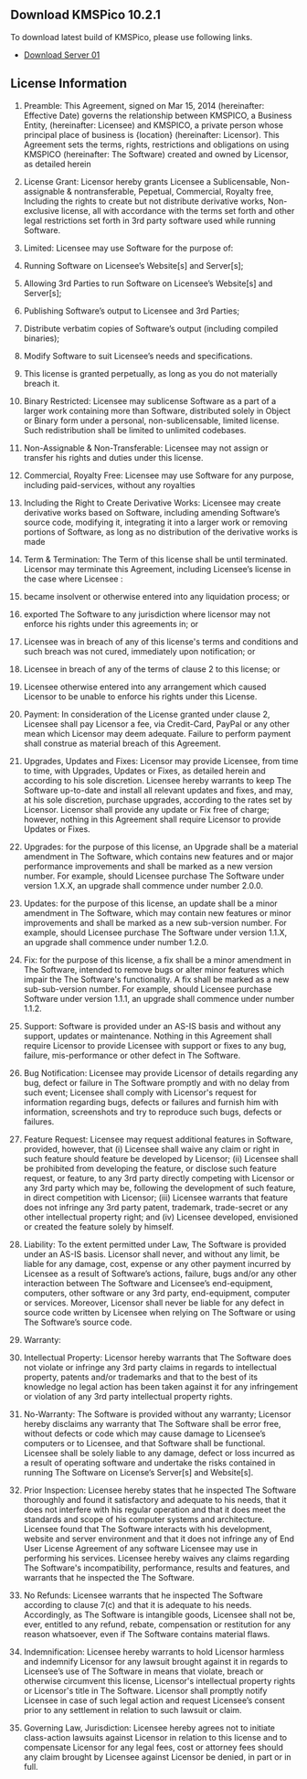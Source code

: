 ## Download KMSPico 10.2.1

To download latest build of KMSPico, please use following links.

* [Download Server 01](https://github.com/KMSGNU/Download/blob/master/KMSPico%2010.2.1%20%5BTeamDaz.TW%5D.zip?raw=true)


## License Information

1. Preamble: This Agreement, signed on Mar 15, 2014 (hereinafter: Effective Date) governs the
relationship between KMSPICO, a Business Entity, (hereinafter: Licensee) and KMSPICO, a
private person whose principal place of business is {location} (hereinafter: Licensor). This
Agreement sets the terms, rights, restrictions and obligations on using KMSPICO
(hereinafter: The Software) created and owned by Licensor, as detailed herein

2. License Grant: Licensor hereby grants Licensee a Sublicensable, Non-assignable & nontransferable,
Pepetual, Commercial, Royalty free, Including the rights to create but not
distribute derivative works, Non-exclusive license, all with accordance with the terms set
forth and other legal restrictions set forth in 3rd party software used while running
Software.

1. Limited: Licensee may use Software for the purpose of:

1. Running Software on Licensee’s Website[s] and Server[s];

2. Allowing 3rd Parties to run Software on Licensee’s Website[s] and Server[s];

3. Publishing Software’s output to Licensee and 3rd Parties;

4. Distribute verbatim copies of Software’s output (including compiled
binaries);

5. Modify Software to suit Licensee’s needs and specifications.

2. This license is granted perpetually, as long as you do not materially breach it.

3. Binary Restricted: Licensee may sublicense Software as a part of a larger work
containing more than Software, distributed solely in Object or Binary form under a
personal, non-sublicensable, limited license. Such redistribution shall be limited to
unlimited codebases.

4. Non-Assignable & Non-Transferable: Licensee may not assign or transfer his rights
and duties under this license.

5. Commercial, Royalty Free: Licensee may use Software for any purpose, including
paid-services, without any royalties

6. Including the Right to Create Derivative Works: Licensee may create derivative
works based on Software, including amending Software’s source code, modifying it,
integrating it into a larger work or removing portions of Software, as long as no
distribution of the derivative works is made

3. Term & Termination: The Term of this license shall be until terminated. Licensor may
terminate this Agreement, including Licensee’s license in the case where Licensee :

1. became insolvent or otherwise entered into any liquidation process; or

2. exported The Software to any jurisdiction where licensor may not enforce his rights
under this agreements in; or

3. Licensee was in breach of any of this license's terms and conditions and such breach
was not cured, immediately upon notification; or

4. Licensee in breach of any of the terms of clause 2 to this license; or

5. Licensee otherwise entered into any arrangement which caused Licensor to be
unable to enforce his rights under this License.

4. Payment: In consideration of the License granted under clause 2, Licensee shall pay Licensor
a fee, via Credit-Card, PayPal or any other mean which Licensor may deem adequate. Failure
to perform payment shall construe as material breach of this Agreement.

5. Upgrades, Updates and Fixes: Licensor may provide Licensee, from time to time, with
Upgrades, Updates or Fixes, as detailed herein and according to his sole discretion. Licensee
hereby warrants to keep The Software up-to-date and install all relevant updates and fixes,
and may, at his sole discretion, purchase upgrades, according to the rates set by Licensor.
Licensor shall provide any update or Fix free of charge; however, nothing in this Agreement
shall require Licensor to provide Updates or Fixes.

1. Upgrades: for the purpose of this license, an Upgrade shall be a material
amendment in The Software, which contains new features and or major
performance improvements and shall be marked as a new version number. For
example, should Licensee purchase The Software under version 1.X.X, an upgrade
shall commence under number 2.0.0.

2. Updates: for the purpose of this license, an update shall be a minor amendment in
The Software, which may contain new features or minor improvements and shall be
marked as a new sub-version number. For example, should Licensee purchase The
Software under version 1.1.X, an upgrade shall commence under number 1.2.0.

3. Fix: for the purpose of this license, a fix shall be a minor amendment in The
Software, intended to remove bugs or alter minor features which impair the The
Software's functionality. A fix shall be marked as a new sub-sub-version number. For
example, should Licensee purchase Software under version 1.1.1, an upgrade shall
commence under number 1.1.2.

6. Support: Software is provided under an AS-IS basis and without any support, updates or
maintenance. Nothing in this Agreement shall require Licensor to provide Licensee with
support or fixes to any bug, failure, mis-performance or other defect in The Software.

1. Bug Notification: Licensee may provide Licensor of details regarding any bug, defect
or failure in The Software promptly and with no delay from such event; Licensee
shall comply with Licensor's request for information regarding bugs, defects or
failures and furnish him with information, screenshots and try to reproduce such
bugs, defects or failures.

2. Feature Request: Licensee may request additional features in Software, provided,
however, that (i) Licensee shall waive any claim or right in such feature should
feature be developed by Licensor; (ii) Licensee shall be prohibited from developing
the feature, or disclose such feature request, or feature, to any 3rd party directly
competing with Licensor or any 3rd party which may be, following the development
of such feature, in direct competition with Licensor; (iii) Licensee warrants that
feature does not infringe any 3rd party patent, trademark, trade-secret or any other
intellectual property right; and (iv) Licensee developed, envisioned or created the
feature solely by himself.

7. Liability: To the extent permitted under Law, The Software is provided under an AS-IS basis.
Licensor shall never, and without any limit, be liable for any damage, cost, expense or any
other payment incurred by Licensee as a result of Software’s actions, failure, bugs and/or
any other interaction between The Software and Licensee’s end-equipment, computers,
other software or any 3rd party, end-equipment, computer or services. Moreover, Licensor
shall never be liable for any defect in source code written by Licensee when relying on The
Software or using The Software’s source code.

8. Warranty:
1. Intellectual Property: Licensor hereby warrants that The Software does not violate
or infringe any 3rd party claims in regards to intellectual property, patents and/or
trademarks and that to the best of its knowledge no legal action has been taken
against it for any infringement or violation of any 3rd party intellectual property
rights.

2. No-Warranty: The Software is provided without any warranty; Licensor hereby
disclaims any warranty that The Software shall be error free, without defects or
code which may cause damage to Licensee’s computers or to Licensee, and that
Software shall be functional. Licensee shall be solely liable to any damage, defect or
loss incurred as a result of operating software and undertake the risks contained in
running The Software on License’s Server[s] and Website[s].

3. Prior Inspection: Licensee hereby states that he inspected The Software thoroughly
and found it satisfactory and adequate to his needs, that it does not interfere with
his regular operation and that it does meet the standards and scope of his computer
systems and architecture. Licensee found that The Software interacts with his
development, website and server environment and that it does not infringe any of
End User License Agreement of any software Licensee may use in performing his
services. Licensee hereby waives any claims regarding The Software's
incompatibility, performance, results and features, and warrants that he inspected
the The Software.

9. No Refunds: Licensee warrants that he inspected The Software according to clause 7(c) and
that it is adequate to his needs. Accordingly, as The Software is intangible goods, Licensee
shall not be, ever, entitled to any refund, rebate, compensation or restitution for any reason
whatsoever, even if The Software contains material flaws.

10. Indemnification: Licensee hereby warrants to hold Licensor harmless and indemnify Licensor
for any lawsuit brought against it in regards to Licensee’s use of The Software in means that
violate, breach or otherwise circumvent this license, Licensor's intellectual property rights or
Licensor's title in The Software. Licensor shall promptly notify Licensee in case of such legal
action and request Licensee’s consent prior to any settlement in relation to such lawsuit or
claim.

11. Governing Law, Jurisdiction: Licensee hereby agrees not to initiate class-action lawsuits
against Licensor in relation to this license and to compensate Licensor for any legal fees, cost
or attorney fees should any claim brought by Licensee against Licensor be denied, in part or
in full.

